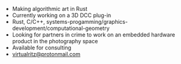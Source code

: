 - Making algorithmic art in Rust
- Currently working on a 3D DCC plug-in
- Rust, C/C++, systems-progamming/graphics-development/computational-geometry
- Looking for partners in crime to work on an embedded hardware product in the photography space
- Available for consulting
- virtualritz@protonmail.com
